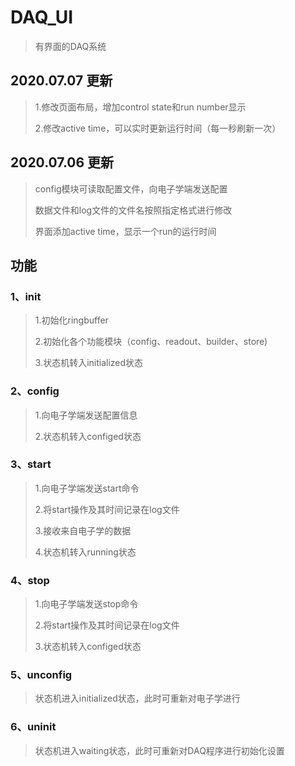 # DAQ_UI

> 有界面的DAQ系统 

## 2020.07.07 更新

> 1.修改页面布局，增加control state和run number显示
>
> 2.修改active time，可以实时更新运行时间（每一秒刷新一次）

## 2020.07.06 更新

> config模块可读取配置文件，向电子学端发送配置
>
> 数据文件和log文件的文件名按照指定格式进行修改
>
> 界面添加active time，显示一个run的运行时间

## 功能

### 1、init

> 1.初始化ringbuffer
>
> 2.初始化各个功能模块（config、readout、builder、store)
>
> 3.状态机转入initialized状态

### 2、config

> 1.向电子学端发送配置信息
>
> 2.状态机转入configed状态

### 3、start

> 1.向电子学端发送start命令
>
> 2.将start操作及其时间记录在log文件
>
> 3.接收来自电子学的数据
>
> 4.状态机转入running状态

### 4、stop

> 1.向电子学端发送stop命令
>
> 2.将start操作及其时间记录在log文件
>
> 3.状态机转入configed状态

### 5、unconfig

> 状态机进入initialized状态，此时可重新对电子学进行

### 6、uninit

> 状态机进入waiting状态，此时可重新对DAQ程序进行初始化设置
